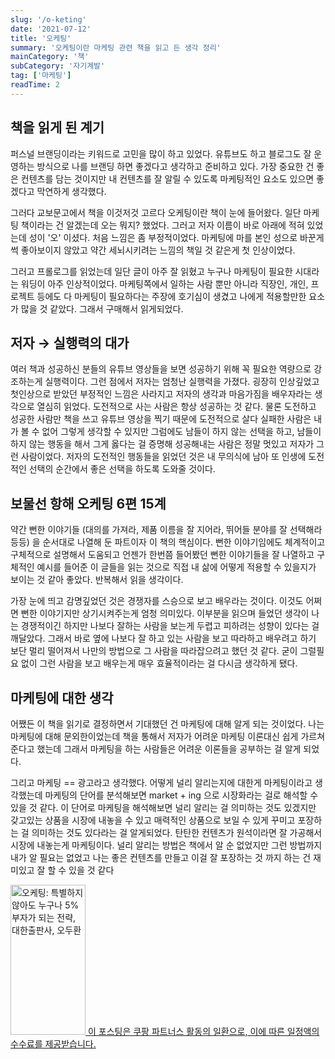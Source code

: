 ```yaml
---
slug: '/o-keting'
date: '2021-07-12'
title: '오케팅'
summary: '오케팅이란 마케팅 관련 책을 읽고 든 생각 정리'
mainCategory: '책'
subCategory: '자기계발'
tag: ['마케팅']
readTime: 2
---
```


## 책을 읽게 된 계기

퍼스널 브랜딩이라는 키워드로 고민을 많이 하고 있었다. 유튜브도 하고 블로그도 잘 운영하는 방식으로 나를 브랜딩 하면 좋겠다고 생각하고 준비하고 있다. 가장 중요한 건 좋은 컨텐츠를 담는 것이지만 내 컨텐츠를 잘 알릴 수 있도록 마케팅적인 요소도 있으면 좋겠다고 막연하게 생각했다.

그러다 교보문고에서 책을 이것저것 고르다 오케팅이란 책이 눈에 들어왔다. 일단 마케팅 책이라는 건 알겠는데 오는 뭐지? 했었다. 그러고 저자 이름이 바로 아래에 적혀 있었는데 성이 '오' 이셨다. 처음 느낌은 좀 부정적이었다. 마케팅에 마를 본인 성으로 바꾼게 썩 좋아보이지 않았고 약간 세뇌시키려는 느낌의 책일 것 같은게 첫 인상이었다.

그러고 프롤로그를 읽었는데 일단 글이 아주 잘 읽혔고 누구나 마케팅이 필요한 시대라는 워딩이 아주 인상적이었다. 마케팅쪽에서 일하는 사람 뿐만 아니라 직장인, 개인, 프로젝트 등에도 다 마케팅이 필요하다는 주장에 호기심이 생겼고 나에게 적용할만한 요소가 많을 것 같았다. 그래서 구매해서 읽게되었다.

## 저자 → 실행력의 대가

여러 책과 성공하신 분들의 유튜브 영상들을 보면 성공하기 위해 꼭 필요한 역량으로 강조하는게 실행력이다. 그런 점에서 저자는 엄청난 실행력을 가졌다. 굉장히 인상깊었고 첫인상으로 받았던 부정적인 느낌은 사라지고 저자의 생각과 마음가짐을 배우자라는 생각으로 열심히 읽었다. 도전적으로 사는 사람은 항상 성공하는 것 같다. 물론 도전하고 성공한 사람만 책을 쓰고 유튜브 영상을 찍기 때문에 도전적으로 살다 실패한 사람은 내가 볼 수 없어 그렇게 생각할 수 있지만 그럼에도 남들이 하지 않는 선택을 하고, 남들이 하지 않는 행동을 해서 그게 옳다는 걸 증명해 성공해내는 사람은 정말 멋있고 저자가 그런 사람이었다. 저자의 도전적인 행동들을 읽었던 것은 내 무의식에 남아 또 인생에 도전적인 선택의 순간에서 좋은 선택을 하도록 도와줄 것이다.

## 보물선 항해 오케팅 6편 15계

약간 뻔한 이야기들 (대의를 가져라, 제품 이름을 잘 지어라, 뛰어들 분야를 잘 선택해라 등등) 을 순서대로 나열해 둔 파트이자 이 책의 핵심이다. 뻔한 이야기임에도 체계적이고 구체적으로 설명해서 도움되고 언젠가 한번쯤 들어봤던 뻔한 이야기들을 잘 나열하고 구체적인 예시를 들어준 이 글들을 읽는 것으로 직접 내 삶에 어떻게 적용할 수 있을지가 보이는 것 같아 좋았다. 반복해서 읽을 생각이다.

가장 눈에 띄고 감명깊었던 것은 경쟁자를 스승으로 보고 배우라는 것이다. 이것도 어쩌면 뻔한 이야기지만 상기시켜주는게 엄청 의미있다. 이부분을 읽으며 들었던 생각이 나는 경쟁적이긴 하지만 나보다 잘하는 사람을 보는게 두렵고 피하려는 성향이 있다는 걸 깨달았다. 그래서 바로 옆에 나보다 잘 하고 있는 사람을 보고 따라하고 배우려고 하기 보단 멀리 떨어져서 나만의 방법으로 그 사람을 따라잡으려고 했던 것 같다. 굳이 그럴필요 없이 그런 사람을 보고 배우는게 매우 효율적이라는 걸 다시금 생각하게 됐다.

## 마케팅에 대한 생각

어쨌든 이 책을 읽기로 결정하면서 기대했던 건 마케팅에 대해 알게 되는 것이었다. 나는 마케팅에 대해 문외한이었는데 책을 통해서 저자가 어려운 마케팅 이론대신 쉽게 가르쳐준다고 했는데 그래서 마케팅을 하는 사람들은 어려운 이론들을 공부하는 걸 알게 되었다.

그리고 마케팅 == 광고라고 생각했다. 어떻게 널리 알리는지에 대한게 마케팅이라고 생각했는데 마케팅의 단어를 분석해보면 market + ing 으로 시장화라는 걸로 해석할 수 있을 것 같다. 이 단어로 마케팅을 해석해보면 널리 알리는 걸 의미하는 것도 있겠지만 갖고있는 상품을 시장에 내놓을 수 있고 매력적인 상품으로 보일 수 있게 꾸미고 포장하는 걸 의미하는 것도 있다라는 걸 알게되었다. 탄탄한 컨텐츠가 원석이라면 잘 가공해서 시장에 내놓는게 마케팅이다. 널리 알리는 방법은 책에서 알 순 없었지만 그런 방법까지 내가 알 필요는 없었고 나는 좋은 컨텐츠를 만들고 이걸 잘 포장하는 것 까지 하는 건 재미있고 잘 할 수 있을 것 같다

<a class="coupang" href="https://coupa.ng/b3jclw" target="\_blank" referrerpolicy="unsafe-url"><img src="https://static.coupangcdn.com/image/affiliate/banner/7b1f3ac48270cc930672ddf4f0710986@2x.jpg" alt="오케팅: 특별하지 않아도 누구나 5% 부자가 되는 전략, 대한출판사, 오두환" width="120" height="240" />
<span>이 포스팅은 쿠팡 파트너스 활동의 일환으로, 이에 따른 일정액의 수수료를 제공받습니다.
</span>
</a>

